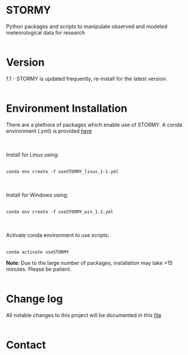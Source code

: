 # STORMY

Python packages and scripts to manipulate observed and modeled meteorological data for research
<br><br>

# Version
1.1 - STORMY is updated frequently, re-install for the latest version.
<br><br>
# Environment Installation
There are a plethora of packages which enable use of STORMY.
A conda environment (.yml) is provided [here](https://github.com/twhite1031/STORMY/tree/main/envs)

<br><br>
Install for Linux using:
<br><br>
```
conda env create -f useSTORMY_linux_1-1.yml
```
<br><br>
Install for Windows using:
<br><br>
```
conda env create -f useSTORMY_win_1-1.yml
```
<br><br>
Activate conda environment to use scripts:
<br><br>
```
conda activate useSTORMY
```

**Note**: Due to the large number of packages, installation may take >15 minutes. Please be patient.
<br><br>

# Change log
All notable changes to this project will be documented in this [file](https://github.com/twhite1031/STORMY/blob/main/CHANGELOG.md)
<br><br>

# Contact



